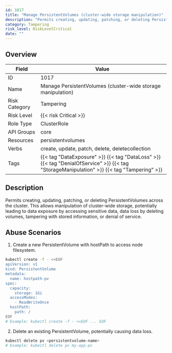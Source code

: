```yaml
---
id: 1017
title: "Manage PersistentVolumes (cluster-wide storage manipulation)"
description: "Permits creating, updating, patching, or deleting PersistentVolumes across the cluster. This allows manipulation of cluster-wide storage, potentially leading to data exposure by accessing sensitive data, data loss by deleting volumes, tampering with stored information, or denial of service."
category: Tampering
risk_level: RiskLevelCritical
date: ""
---
```


## Overview

| Field         | Value                                                                                                                                     |
| ------------- | ----------------------------------------------------------------------------------------------------------------------------------------- |
| ID            | 1017                                                                                                                                      |
| Name          | Manage PersistentVolumes (cluster-wide storage manipulation)                                                                              |
| Risk Category | Tampering                                                                                                                                 |
| Risk Level    | {{< risk Critical >}}                                                                                                                     |
| Role Type     | ClusterRole                                                                                                                               |
| API Groups    | core                                                                                                                                      |
| Resources     | persistentvolumes                                                                                                                         |
| Verbs         | create, update, patch, delete, deletecollection                                                                                           |
| Tags          | {{< tag "DataExposure" >}} {{< tag "DataLoss" >}} {{< tag "DenialOfService" >}} {{< tag "StorageManipulation" >}} {{< tag "Tampering" >}} |

## Description

Permits creating, updating, patching, or deleting PersistentVolumes across the cluster. This allows manipulation of cluster-wide storage, potentially leading to data exposure by accessing sensitive data, data loss by deleting volumes, tampering with stored information, or denial of service.

## Abuse Scenarios

1. Create a new PersistentVolume with hostPath to access node filesystem.

```bash
kubectl create -f - <<EOF
apiVersion: v1
kind: PersistentVolume
metadata:
  name: hostpath-pv
spec:
  capacity:
    storage: 1Gi
  accessModes:
    - ReadWriteOnce
  hostPath:
    path: /
EOF
# Example: kubectl create -f - <<EOF ... EOF

```

2. Delete an existing PersistentVolume, potentially causing data loss.

```bash
kubectl delete pv <persistentvolume-name>
# Example: kubectl delete pv my-app-pv

```

